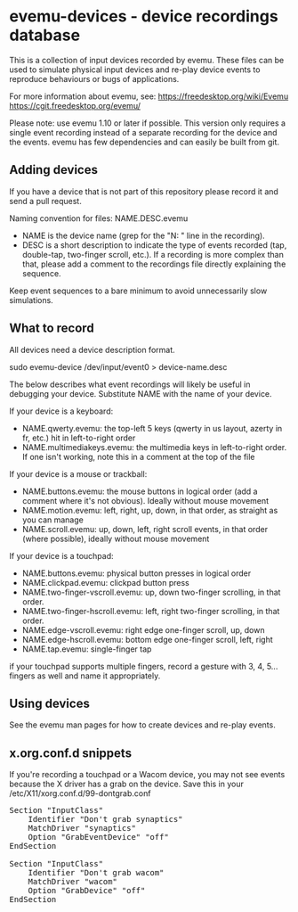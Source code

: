 evemu-devices - device recordings database
==========================================

This is a collection of input devices recorded by evemu. These files can be
used to simulate physical input devices and re-play device events to
reproduce behaviours or bugs of applications.

For more information about evemu, see:
https://freedesktop.org/wiki/Evemu
https://cgit.freedesktop.org/evemu/

Please note: use evemu 1.10 or later if possible. This version only requires
a single event recording instead of a separate recording for the device and
the events. evemu has few dependencies and can easily be built from git.

Adding devices
--------------
If you have a device that is not part of this repository please record it
and send a pull request.

Naming convention for files: NAME.DESC.evemu

* NAME is the device name (grep for the "N: " line in the recording).
* DESC is a short description to indicate the type of events recorded (tap, double-tap, two-finger scroll, etc.). If a recording is more complex than that, please add a comment to the recordings file directly explaining the sequence.

Keep event sequences to a bare minimum to avoid unnecessarily slow simulations.

What to record
--------------
All devices need a device description format.

   sudo evemu-device /dev/input/event0 > device-name.desc

The below describes what event recordings will likely be useful in debugging
your device. Substitute NAME with the name of your device.

If your device is a keyboard:
* NAME.qwerty.evemu: the top-left 5 keys (qwerty in us layout, azerty in fr, etc.) hit in left-to-right order
* NAME.multimediakeys.evemu: the multimedia keys in left-to-right order. If one isn't working, note this in a comment at the top of the file

If your device is a mouse or trackball:
* NAME.buttons.evemu: the mouse buttons in logical order (add a comment where it's not obvious). Ideally without mouse movement
* NAME.motion.evemu: left, right, up, down, in that order, as straight as you can manage
* NAME.scroll.evemu: up, down, left, right scroll events, in that order (where possible), ideally without mouse movement

If your device is a touchpad:
* NAME.buttons.evemu: physical button presses in logical order
* NAME.clickpad.evemu: clickpad button press
* NAME.two-finger-vscroll.evemu: up, down two-finger scrolling, in that order.
* NAME.two-finger-hscroll.evemu: left, right two-finger scrolling, in that order.
* NAME.edge-vscroll.evemu: right edge one-finger scroll, up, down
* NAME.edge-hscroll.evemu: bottom edge one-finger scroll, left, right
* NAME.tap.evemu: single-finger tap

if your touchpad supports multiple fingers, record a gesture with 3, 4, 5...
fingers as well and name it appropriately.

Using devices
-------------
See the evemu man pages for how to create devices and re-play events.

x.org.conf.d snippets
---------------------
If you're recording a touchpad or a Wacom device, you may not see events
because the X driver has a grab on the device.
Save this in your /etc/X11/xorg.conf.d/99-dontgrab.conf
<pre>
Section "InputClass"
	Identifier "Don't grab synaptics"
	MatchDriver "synaptics"
	Option "GrabEventDevice" "off"
EndSection

Section "InputClass"
	Identifier "Don't grab wacom"
	MatchDriver "wacom"
	Option "GrabDevice" "off"
EndSection
</pre>
